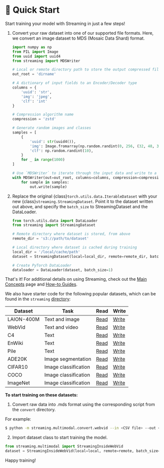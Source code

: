 # 🚀 Quick Start

Start training your model with Streaming in just a few steps!

1. Convert your raw dataset into one of our supported file formats. Here, we convert an image dataset to MDS (Mosaic Data Shard) format.
    <!--pytest.mark.skip-->
    ```python
    import numpy as np
    from PIL import Image
    from uuid import uuid4
    from streaming import MDSWriter

    # Local or remote directory path to store the output compressed files.
    out_root = 'dirname'

    # A dictionary of input fields to an Encoder/Decoder type
    columns = {
        'uuid': 'str',
        'img': 'jpeg',
        'clf': 'int'
    }

    # Compression algorithm name
    compression = 'zstd'

    # Generate random images and classes
    samples = [
        {
            'uuid': str(uuid4()),
            'img': Image.fromarray(np.random.randint(0, 256, (32, 48, 3), np.uint8)),
            'clf': np.random.randint(10),
        }
        for _ in range(1000)
    ]

    # Use `MDSWriter` to iterate through the input data and write to a collection of `.mds` files.
    with MDSWriter(out=out_root, columns=columns, compression=compression) as out:
        for sample in samples:
            out.write(sample)
    ```

2. Replace the original {class}`torch.utils.data.IterableDataset` with your new {class}`streaming.StreamingDataset`. Point it to the dataset written out above, and specify the `batch_size` to StreamingDataset and the DataLoader.
    <!--pytest.mark.skip-->
    ```python
    from torch.utils.data import DataLoader
    from streaming import StreamingDataset

    # Remote directory where dataset is stored, from above
    remote_dir = 's3://path/to/dataset'

    # Local directory where dataset is cached during training
    local_dir = '/local/cache/path'
    dataset = StreamingDataset(local=local_dir, remote=remote_dir, batch_size=1, split=None, shuffle=True)

    # Create PyTorch DataLoader
    dataloader = DataLoader(dataset, batch_size=1)
    ```

That's it! For additional details on using Streaming, check out the [Main Concepts](main_concepts.md) page and [How-to Guides](../how_to_guides/cifar10.ipynb).

We also have starter code for the following popular datasets, which can be found in the `streaming` [directory](https://github.com/mosaicml/streaming/tree/main/streaming):

| Dataset | Task | Read | Write |
| --- | --- | --- | --- |
| LAION-400M | Text and image | [Read](https://github.com/mosaicml/diffusion-benchmark/blob/main/data.py) | [Write](https://github.com/mosaicml/streaming/tree/main/streaming/multimodal/convert/laion/laion400m) |
| WebVid | Text and video | [Read](https://github.com/mosaicml/streaming/blob/main/streaming/multimodal/webvid.py) | [Write](https://github.com/mosaicml/streaming/blob/main/streaming/multimodal/convert/webvid.py) |
| C4 | Text | [Read](https://github.com/mosaicml/streaming/blob/main/streaming/text/c4.py) | [Write](https://github.com/mosaicml/streaming/blob/main/streaming/text/convert/c4.py) |
| EnWiki | Text | [Read](https://github.com/mosaicml/streaming/blob/main/streaming/text/enwiki.py) | [Write](https://github.com/mosaicml/streaming/tree/main/streaming/text/convert/enwiki) |
| Pile | Text | [Read](https://github.com/mosaicml/streaming/blob/main/streaming/text/pile.py) | [Write](https://github.com/mosaicml/streaming/blob/main/streaming/text/convert/pile.py)
| ADE20K | Image segmentation | [Read](https://github.com/mosaicml/streaming/blob/main/streaming/vision/ade20k.py) | [Write](https://github.com/mosaicml/streaming/blob/main/streaming/vision/convert/ade20k.py)
| CIFAR10 | Image classification | [Read](https://github.com/mosaicml/streaming/blob/main/streaming/vision/cifar10.py) | [Write](https://github.com/mosaicml/streaming/blob/main/streaming/vision/convert/cifar10.py) |
| COCO | Image classification | [Read](https://github.com/mosaicml/streaming/blob/main/streaming/vision/coco.py) | [Write](https://github.com/mosaicml/streaming/blob/main/streaming/vision/convert/coco.py) |
| ImageNet | Image classification | [Read](https://github.com/mosaicml/streaming/blob/main/streaming/vision/imagenet.py) | [Write](https://github.com/mosaicml/streaming/blob/main/streaming/vision/convert/imagenet.py) |

**To start training on these datasets:**

1. Convert raw data into .mds format using the corresponding script from the `convert` directory.

For example:

<!--pytest.mark.skip-->
```bash
$ python -m streaming.multimodal.convert.webvid --in <CSV file> --out <MDS output directory>
```

2. Import dataset class to start training the model.

<!--pytest.mark.skip-->
```python
from streaming.multimodal import StreamingInsideWebVid
dataset = StreamingInsideWebVid(local=local, remote=remote, batch_size=1, shuffle=True)
```

Happy training!
